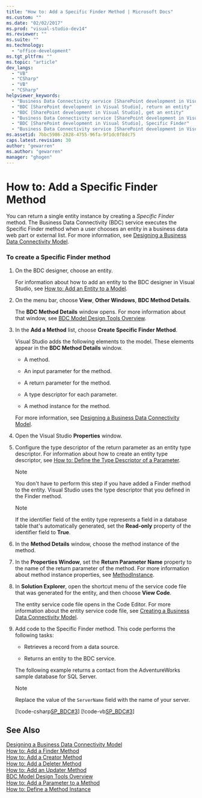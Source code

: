 ```yaml
---
title: "How to: Add a Specific Finder Method | Microsoft Docs"
ms.custom: ""
ms.date: "02/02/2017"
ms.prod: "visual-studio-dev14"
ms.reviewer: ""
ms.suite: ""
ms.technology: 
  - "office-development"
ms.tgt_pltfrm: ""
ms.topic: "article"
dev_langs: 
  - "VB"
  - "CSharp"
  - "VB"
  - "CSharp"
helpviewer_keywords: 
  - "Business Data Connectivity service [SharePoint development in Visual Studio], Specific Finder"
  - "BDC [SharePoint development in Visual Studio], return an entity"
  - "BDC [SharePoint development in Visual Studio], get an entity"
  - "Business Data Connectivity service [SharePoint development in Visual Studio], return an entity"
  - "BDC [SharePoint development in Visual Studio], Specific Finder"
  - "Business Data Connectivity service [SharePoint development in Visual Studio], get an entity"
ms.assetid: 7bbc5986-2828-4755-96fa-9f1dc0f8dc75
caps.latest.revision: 30
author: "gewarren"
ms.author: "gewarren"
manager: "ghogen"
---
```

# How to: Add a Specific Finder Method
  You can return a single entity instance by creating a *Specific Finder* method. The Business Data Connectivity (BDC) service executes the Specific Finder method when a user chooses an entity in a business data web part or external list. For more information, see [Designing a Business Data Connectivity Model](../sharepoint/designing-a-business-data-connectivity-model.md).  
  
### To create a Specific Finder method  
  
1.  On the BDC designer, choose an entity.  
  
     For information about how to add an entity to the BDC designer in Visual Studio, see [How to: Add an Entity to a Model](../sharepoint/how-to-add-an-entity-to-a-model.md).  
  
2.  On the menu bar, choose **View**, **Other Windows**, **BDC Method Details**.  
  
     The **BDC Method Details** window opens. For more information about that window, see [BDC Model Design Tools Overview](../sharepoint/bdc-model-design-tools-overview.md).  
  
3.  In the **Add a Method** list, choose **Create Specific Finder Method**.  
  
     Visual Studio adds the following elements to the model. These elements appear in the **BDC Method Details** window.  
  
    -   A method.  
  
    -   An input parameter for the method.  
  
    -   A return parameter for the method.  
  
    -   A type descriptor for each parameter.  
  
    -   A method instance for the method.  
  
     For more information, see [Designing a Business Data Connectivity Model](../sharepoint/designing-a-business-data-connectivity-model.md).  
  
4.  Open the Visual Studio **Properties** window.  
  
5.  Configure the type descriptor of the return parameter as an entity type descriptor. For information about how to create an entity type descriptor, see [How to: Define the Type Descriptor of a Parameter](../sharepoint/how-to-define-the-type-descriptor-of-a-parameter.md).  
  
    > [!NOTE]  
    >  You don't have to perform this step if you have added a Finder method to the entity. Visual Studio uses the type descriptor that you defined in the Finder method.  
  
    > [!NOTE]  
    >  If the identifier field of the entity type represents a field in a database table that's automatically generated, set the **Read-only** property of the identifier field to **True**.  
  
6.  In the **Method Details** window, choose the method instance of the method.  
  
7.  In the **Properties Window**, set the **Return Parameter Name** property to the name of the return parameter of the method. For more information about method instance properties, see [MethodInstance](http://go.microsoft.com/fwlink/?LinkID=169282).  
  
8.  In **Solution Explorer**, open the shortcut menu of the service code file that was generated for the entity, and then choose **View Code**.  
  
     The entity service code file opens in the Code Editor. For more information about the entity service code file, see [Creating a Business Data Connectivity Model](../sharepoint/creating-a-business-data-connectivity-model.md).  
  
9. Add code to the Specific Finder method. This code performs the following tasks:  
  
    -   Retrieves a record from a data source.  
  
    -   Returns an entity to the BDC service.  
  
     The following example returns a contact from the AdventureWorks sample database for SQL Server.  
  
    > [!NOTE]  
    >  Replace the value of the `ServerName` field with the name of your server.  
  
     [!code-csharp[SP_BDC#3](../sharepoint/codesnippet/CSharp/SP_BDC/bdcmodel1/contactservice.cs#3)]
     [!code-vb[SP_BDC#3](../sharepoint/codesnippet/VisualBasic/sp_bdc/bdcmodel1/contactservice.vb#3)]  
  
## See Also  
 [Designing a Business Data Connectivity Model](../sharepoint/designing-a-business-data-connectivity-model.md)   
 [How to: Add a Finder Method](../sharepoint/how-to-add-a-finder-method.md)   
 [How to: Add a Creator Method](../sharepoint/how-to-add-a-creator-method.md)   
 [How to: Add a Deleter Method](../sharepoint/how-to-add-a-deleter-method.md)   
 [How to: Add an Updater Method](../sharepoint/how-to-add-an-updater-method.md)   
 [BDC Model Design Tools Overview](../sharepoint/bdc-model-design-tools-overview.md)   
 [How to: Add a Parameter to a Method](../sharepoint/how-to-add-a-parameter-to-a-method.md)   
 [How to: Define a Method Instance](../sharepoint/how-to-define-a-method-instance.md)  
  
  